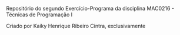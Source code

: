 Repositório do segundo Exercício-Programa da disciplina MAC0216 - Técnicas de Programação I

Criado por Kaiky Henrique Ribeiro Cintra, exclusivamente